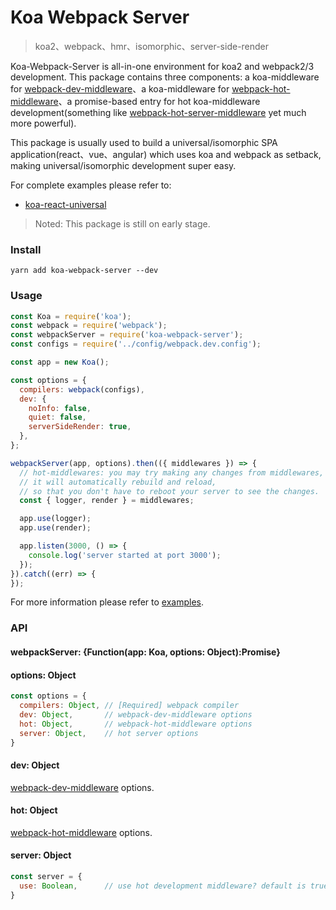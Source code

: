 # Koa Webpack Server

> koa2、webpack、hmr、isomorphic、server-side-render

Koa-Webpack-Server is all-in-one environment for koa2 and webpack2/3 development. This package contains three components: a koa-middleware for [webpack-dev-middleware](https://github.com/webpack/webpack-dev-middleware)、a koa-middleware for [webpack-hot-middleware](https://github.com/glenjamin/webpack-hot-middleware)、a promise-based entry for hot koa-middleware development(something like [webpack-hot-server-middleware](https://github.com/60frames/webpack-hot-server-middleware) yet much more powerful).

This package is usually used to build a universal/isomorphic SPA application(react、vue、angular) which uses koa and webpack as setback, making universal/isomorphic development super easy.

For complete examples please refer to:

* [koa-react-universal](https://github.com/kimjuny/koa-react-universal)

> Noted: This package is still on early stage.

### Install

```
yarn add koa-webpack-server --dev
```

### Usage

```javascript
const Koa = require('koa');
const webpack = require('webpack');
const webpackServer = require('koa-webpack-server');
const configs = require('../config/webpack.dev.config');

const app = new Koa();

const options = {
  compilers: webpack(configs),
  dev: {
    noInfo: false,
    quiet: false,
    serverSideRender: true,
  },
};

webpackServer(app, options).then(({ middlewares }) => {
  // hot-middlewares: you may try making any changes from middlewares, 
  // it will automatically rebuild and reload,
  // so that you don't have to reboot your server to see the changes.
  const { logger, render } = middlewares;

  app.use(logger);
  app.use(render);

  app.listen(3000, () => {
    console.log('server started at port 3000');
  });
}).catch((err) => {
});

```

For more information please refer to [examples](https://github.com/kimjuny/koa-webpack-server/tree/master/examples/client-and-server).

### API

#### webpackServer: {Function(app: Koa, options: Object):Promise}

#### options: Object

```javascript
const options = {
  compilers: Object, // [Required] webpack compiler
  dev: Object,       // webpack-dev-middleware options
  hot: Object,       // webpack-hot-middleware options
  server: Object,    // hot server options
}
```

#### dev: Object

[webpack-dev-middleware](https://github.com/webpack/webpack-dev-middleware) options.

#### hot: Object

[webpack-hot-middleware](https://github.com/glenjamin/webpack-hot-middleware) options.

#### server: Object

```javascript
const server = {
  use: Boolean,      // use hot development middleware? default is true
}
```

